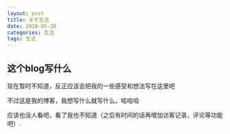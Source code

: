 ```yaml
---
layout: post
title: 关于生活
date: 2018-05-20
categories: 生活
tags: 生活
---
```


## 这个blog写什么

现在暂时不知道，反正应该会把我的一些感受和想法写在这里吧

不过这是我的博客，我想写什么就写什么，哈哈哈

应该也没人看吧，看了我也不知道（之后有时间的话再增加访客记录，评论等功能吧）.
